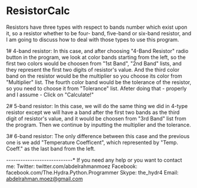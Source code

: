 ResistorCalc
============

Resistors have three types with respect to bands number which exist upon it, so a resistor whether to be four- band, five-band or six-band resistor, and I am going to discuss how to deal with those types to use this program. 

1# 4-band resistor: 
In this case, and after choosing "4-Band Resistor" radio button in the program, we look at color bands starting from the left, so the first two colors would be choosen from "1st Band", "2nd Band" lists, and they represent the first two digits of resistor's value. And the third color band on the resistor would be the multiplier so you choose its color from "Multiplier" list. The fourth color band would be the tolerance of the resistor, so you need to choose it from "Tolerance" list. Afeter doing that - properly and I assume - Click on "Calculate!" 

2# 5-band resistor: 
In this case, we will do the same thing we did in 4-type resistor except we will have a band after the first two bands as the third digit of resistor's value, and it would be choosen from "3rd Band" list from the program. Then we continue by inputting the multiplier and the tolerance. 

3# 6-band resistor: 
The only difference between this case and the previous one is we add "Temperature Coefficent", which represented by "Temp. Coeff." as the last band from the left. 

*-*-*-*-*-*-*-*-*-*-*-*-*-*-*-*-*-*-*-*-*-*-*-*-*-*-*-*-* 
If you need any help or you want to contact me:
Twitter: twitter.com/abdelrahmanmoez
Facebook: facebook.com/The.Hydra.Python.Programmer
Skype: the_hydr4
Email: abdelrahman.moez@gmail.com
